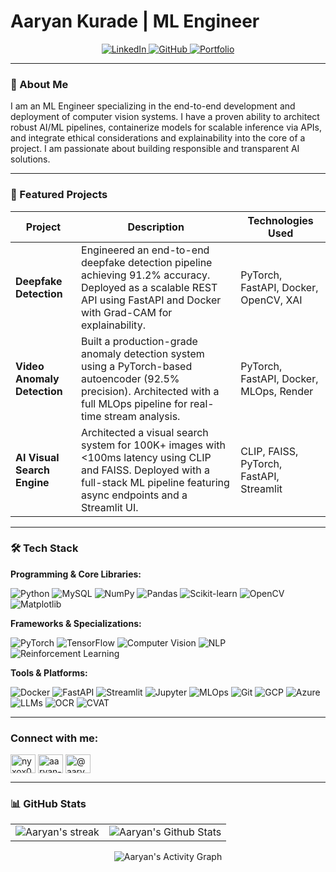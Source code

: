 # Aaryan Kurade | ML Engineer

<p align="center">
  <a href="https://www.linkedin.com/in/aaryan-kurade" target="_blank">
    <img src="https://img.shields.io/badge/LinkedIn-0077B5?style=for-the-badge&logo=linkedin&logoColor=white" alt="LinkedIn"/>
  </a>
  <a href="https://github.com/Aaryan2304" target="_blank">
    <img src="https://img.shields.io/badge/GitHub-100000?style=for-the-badge&logo=github&logoColor=white" alt="GitHub"/>
  </a>
  <a href="YOUR_PORTFOLIO_LINK" target="_blank">
    <img src="https://img.shields.io/badge/Portfolio-255E63?style=for-the-badge&logo=hyper&logoColor=white" alt="Portfolio"/>
  </a>
</p>

---

### 👋 About Me

I am an ML Engineer specializing in the end-to-end development and deployment of computer vision systems. I have a proven ability to architect robust AI/ML pipelines, containerize models for scalable inference via APIs, and integrate ethical considerations and explainability into the core of a project. I am passionate about building responsible and transparent AI solutions.

---

### 🚀 Featured Projects

| Project | Description | Technologies Used |
|---|---|---|
| **Deepfake Detection** | Engineered an end-to-end deepfake detection pipeline achieving 91.2% accuracy. Deployed as a scalable REST API using FastAPI and Docker with Grad-CAM for explainability. | PyTorch, FastAPI, Docker, OpenCV, XAI |
| **Video Anomaly Detection** | Built a production-grade anomaly detection system using a PyTorch-based autoencoder (92.5% precision). Architected with a full MLOps pipeline for real-time stream analysis. | PyTorch, FastAPI, Docker, MLOps, Render |
| **AI Visual Search Engine** | Architected a visual search system for 100K+ images with <100ms latency using CLIP and FAISS. Deployed with a full-stack ML pipeline featuring async endpoints and a Streamlit UI. | CLIP, FAISS, PyTorch, FastAPI, Streamlit |

---

### 🛠️ Tech Stack

**Programming & Core Libraries:**
<p>
  <img src="https://img.shields.io/badge/Python-3776AB?style=for-the-badge&logo=python&logoColor=white" alt="Python"/>
  <img src="https://img.shields.io/badge/MySQL-4479A1?style=for-the-badge&logo=mysql&logoColor=white" alt="MySQL"/>
  <img src="https://img.shields.io/badge/NumPy-013243?style=for-the-badge&logo=numpy&logoColor=white" alt="NumPy"/>
  <img src="https://img.shields.io/badge/Pandas-150458?style=for-the-badge&logo=pandas&logoColor=white" alt="Pandas"/>
  <img src="https://img.shields.io/badge/scikit--learn-F7931E?style=for-the-badge&logo=scikit-learn&logoColor=white" alt="Scikit-learn"/>
  <img src="https://img.shields.io/badge/OpenCV-5C3EE8?style=for-the-badge&logo=opencv&logoColor=white" alt="OpenCV"/>
  <img src="https://img.shields.io/badge/Matplotlib-3776AB?style=for-the-badge&logo=matplotlib&logoColor=white" alt="Matplotlib"/>
</p>

**Frameworks & Specializations:**
<p>
  <img src="https://img.shields.io/badge/PyTorch-EE4C2C?style=for-the-badge&logo=pytorch&logoColor=white" alt="PyTorch"/>
  <img src="https://img.shields.io/badge/TensorFlow-FF6F00?style=for-the-badge&logo=tensorflow&logoColor=white" alt="TensorFlow"/>
  <img src="https://img.shields.io/badge/Computer%20Vision-5C3EE8?style=for-the-badge" alt="Computer Vision"/>
  <img src="https://img.shields.io/badge/NLP-007acc?style=for-the-badge" alt="NLP"/>
  <img src="https://img.shields.io/badge/Reinforcement%20Learning-ff9900?style=for-the-badge" alt="Reinforcement Learning"/>
</p>

**Tools & Platforms:**
<p>
  <img src="https://img.shields.io/badge/Docker-2496ED?style=for-the-badge&logo=docker&logoColor=white" alt="Docker"/>
  <img src="https://img.shields.io/badge/FastAPI-009688?style=for-the-badge&logo=fastapi&logoColor=white" alt="FastAPI"/>
  <img src="https://img.shields.io/badge/Streamlit-FF4B4B?style=for-the-badge&logo=streamlit&logoColor=white" alt="Streamlit"/>
  <img src="https://img.shields.io/badge/Jupyter-F37626?style=for-the-badge&logo=Jupyter&logoColor=white" alt="Jupyter"/>
  <img src="https://img.shields.io/badge/MLOps-239120?style=for-the-badge" alt="MLOps"/>
  <img src="https://img.shields.io/badge/Git-F05032?style=for-the-badge&logo=git&logoColor=white" alt="Git"/>
  <img src="https://img.shields.io/badge/Google%20Cloud-4285F4?style=for-the-badge&logo=google-cloud&logoColor=white" alt="GCP"/>
  <img src="https://img.shields.io/badge/Microsoft%20Azure-0078D4?style=for-the-badge&logo=microsoft-azure&logoColor=white" alt="Azure"/>
  <img src="https://img.shields.io/badge/LLMs-00aadd?style=for-the-badge" alt="LLMs"/>
  <img src="https://img.shields.io/badge/OCR-ff5733?style=for-the-badge" alt="OCR"/>
  <img src="https://img.shields.io/badge/CVAT-2F80ED?style=for-the-badge" alt="CVAT"/>
</p>

---

### Connect with me:
<p align="left">
<a href="https://twitter.com/nyxox0101" target="_blank"><img align="center" src="https://raw.githubusercontent.com/rahuldkjain/github-profile-readme-generator/master/src/images/icons/Social/twitter.svg" alt="nyxox0101" height="30" width="40" /></a>
<a href="https://linkedin.com/in/aaryan-kurade" target="_blank"><img align="center" src="https://raw.githubusercontent.com/rahuldkjain/github-profile-readme-generator/master/src/images/icons/Social/linked-in-alt.svg" alt="aaryan-kurade" height="30" width="40" /></a>
<a href="https://medium.com/@aaryan" target="_blank"><img align="center" src="https://raw.githubusercontent.com/rahuldkjain/github-profile-readme-generator/master/src/images/icons/Social/medium.svg" alt="@aaryan" height="30" width="40" /></a>
</p>

---

### 📊 GitHub Stats

<table align="center">
  <tr>
    <td align="center">
      <img src="https://github-readme-streak-stats-9m8ugfa77-denvercoder1.vercel.app/?user=Aaryan2304&theme=monokai-metallian&hide_border=true" alt="Aaryan's streak"/>
    </td>
    <td align="center">
      <img src="https://denvercoder1-github-readme-stats.vercel.app/api/?username=Aaryan2304&show_icons=true&include_all_commits=true&count_private=true&theme=react&hide_border=true&bg_color=1F222E&title_color=F85D7F&icon_color=F8D866" alt="Aaryan's Github Stats"/>
    </td>
  </tr>
</table>

<p align="center">
  <img src="https://github-readme-activity-graph.vercel.app/graph/?username=Aaryan2304&bg_color=1F222E&color=F8D866&line=F85D7F&point=FFFFFF&hide_border=true" alt="Aaryan's Activity Graph"/>
</p>
